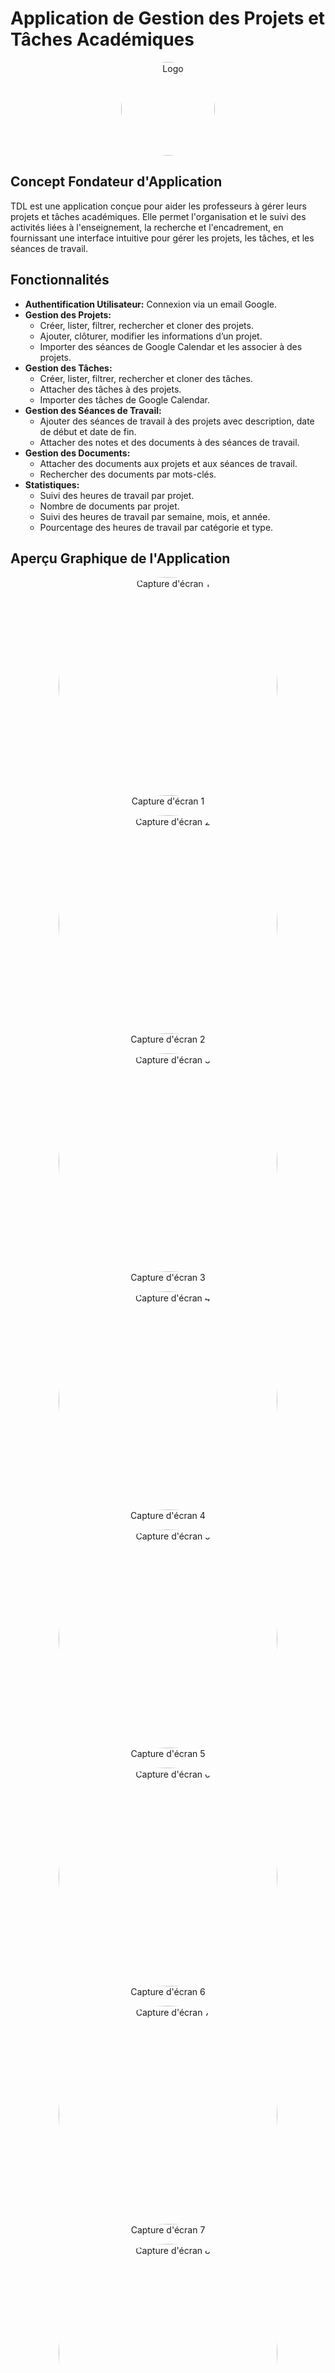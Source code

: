 # Application de Gestion des Projets et Tâches Académiques

<div style="text-align: center;">
    <img src="src/main/java/presentation/images/Logo.png" alt="Logo" style="width: 150px; height: 150px; border-radius: 50%;">
</div>

## Concept Fondateur d'Application
TDL est une application conçue pour aider les professeurs à gérer leurs projets et tâches académiques. Elle permet l'organisation et le suivi des activités liées à l'enseignement, la recherche et l'encadrement, en fournissant une interface intuitive pour gérer les projets, les tâches, et les séances de travail.

## Fonctionnalités
- **Authentification Utilisateur:** Connexion via un email Google.
- **Gestion des Projets:**
  - Créer, lister, filtrer, rechercher et cloner des projets.
  - Ajouter, clôturer, modifier les informations d’un projet.
  - Importer des séances de Google Calendar et les associer à des projets.
- **Gestion des Tâches:**
  - Créer, lister, filtrer, rechercher et cloner des tâches.
  - Attacher des tâches à des projets.
  - Importer des tâches de Google Calendar.
- **Gestion des Séances de Travail:**
  - Ajouter des séances de travail à des projets avec description, date de début et date de fin.
  - Attacher des notes et des documents à des séances de travail.
- **Gestion des Documents:**
  - Attacher des documents aux projets et aux séances de travail.
  - Rechercher des documents par mots-clés.
- **Statistiques:**
  - Suivi des heures de travail par projet.
  - Nombre de documents par projet.
  - Suivi des heures de travail par semaine, mois, et année.
  - Pourcentage des heures de travail par catégorie et type.

## Aperçu Graphique de l'Application

<div style="text-align: center;">
    <figure>
        <img src="src/main/java/presentation/images/1.png" alt="Capture d'écran 1" style="height: 350px; border-radius: 50%;">
        <figcaption>Capture d'écran 1</figcaption>
    </figure>
    <figure>
        <img src="src/main/java/presentation/images/2.png" alt="Capture d'écran 2" style="height: 350px; border-radius: 50%;">
        <figcaption>Capture d'écran 2</figcaption>
    </figure>
    <figure>
        <img src="src/main/java/presentation/images/3.png" alt="Capture d'écran 3" style="height: 350px; border-radius: 50%;">
        <figcaption>Capture d'écran 3</figcaption>
    </figure>
    <figure>
        <img src="src/main/java/presentation/images/4.png" alt="Capture d'écran 4" style="height: 350px; border-radius: 50%;">
        <figcaption>Capture d'écran 4</figcaption>
    </figure>
    <figure>
        <img src="src/main/java/presentation/images/5.png" alt="Capture d'écran 5" style="height: 350px; border-radius: 50%;">
        <figcaption>Capture d'écran 5</figcaption>
    </figure>
    <figure>
        <img src="src/main/java/presentation/images/6.png" alt="Capture d'écran 6" style="height: 350px; border-radius: 50%;">
        <figcaption>Capture d'écran 6</figcaption>
    </figure>
    <figure>
        <img src="src/main/java/presentation/images/7.png" alt="Capture d'écran 7" style="height: 350px; border-radius: 50%;">
        <figcaption>Capture d'écran 7</figcaption>
    </figure>
    <figure>
        <img src="src/main/java/presentation/images/8.png" alt="Capture d'écran 8" style="height: 350px; border-radius: 50%;">
        <figcaption>Capture d'écran 8</figcaption>
    </figure>
</div>



## Outils Utilisés
- **Langage de Programmation:** Java
- **Interface Graphique:** Swing
- **Base de Données:** MongoDB
- **Intégration avec Google Calendar**
- **Stockage des Paramètres de Configuration:** Fichier de propriétés

## Conclusion
Cette application de gestion des projets et tâches académiques offre une solution complète et flexible pour les professeurs. En utilisant des technologies robustes comme Java, Swing et MongoDB, elle permet une gestion efficace et intuitive des tâches académiques, tout en intégrant des outils modernes comme Google Calendar. La modularité et les fonctionnalités avancées de cette application en font un outil précieux pour l'organisation quotidienne des activités académiques.

Nous espérons que cette application répondra aux attentes et facilitera grandement la gestion des projets académiques. Toute suggestion ou amélioration est la bienvenue pour continuer à développer et perfectionner cet outil.
